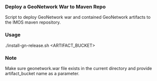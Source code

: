 ### Deploy a GeoNetwork War to Maven Repo

Script to deploy GeoNetwork war and contained GeoNetwork artifacts to the IMOS maven repository.

### Usage

./install-gn-release.sh <ARTIFACT_BUCKET>

### Note
Make sure geonetwork.war file exists in the current directory and provide artifact_bucket name as a parameter.

